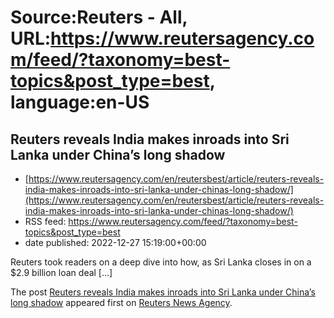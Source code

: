 # Source:Reuters - All, URL:https://www.reutersagency.com/feed/?taxonomy=best-topics&post_type=best, language:en-US

## Reuters reveals India makes inroads into Sri Lanka under China’s long shadow
 - [https://www.reutersagency.com/en/reutersbest/article/reuters-reveals-india-makes-inroads-into-sri-lanka-under-chinas-long-shadow/](https://www.reutersagency.com/en/reutersbest/article/reuters-reveals-india-makes-inroads-into-sri-lanka-under-chinas-long-shadow/)
 - RSS feed: https://www.reutersagency.com/feed/?taxonomy=best-topics&post_type=best
 - date published: 2022-12-27 15:19:00+00:00

<p>Reuters took readers on a deep dive into how, as Sri Lanka closes in on a $2.9 billion loan deal [&#8230;]</p>
<p>The post <a href="https://www.reutersagency.com/en/reutersbest/article/reuters-reveals-india-makes-inroads-into-sri-lanka-under-chinas-long-shadow/" rel="nofollow">Reuters reveals India makes inroads into Sri Lanka under China&#8217;s long shadow</a> appeared first on <a href="https://www.reutersagency.com/en/" rel="nofollow">Reuters News Agency</a>.</p>

